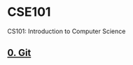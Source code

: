 # CSE101
CS101: Introduction to Computer Science

## [0. Git](https://github.com/oneonlee/CSE101/tree/main/0.%20Git)
